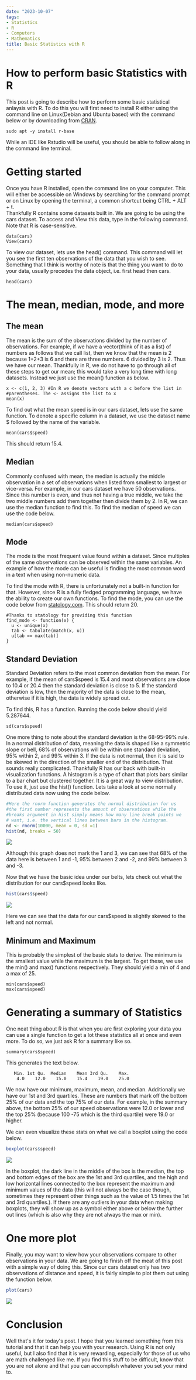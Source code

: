 ```yaml
---
date: "2023-10-07"
tags:
- Statistics
- R
- Computers
- Mathematics
title: Basic Statistics with R
---
```


# How to perform basic Statistics with R 

This post is going to describe how to perform some basic statistical anlaysis with R. To do this you will first need to install R either using the command line on Linux(Debian and Ubuntu based) with the command below or by downloading from [CRAN](https://cran.r-project.org/mirrors.html). 

```
sudo apt -y install r-base
``` 
While an IDE like Rstudio will be useful, you should be able to follow along in the command line terminal. 

# Getting started 

Once you have R installed, open the command line on your computer. This will either be accessible on Windows by searching for the command prompt or on Linux by opening the terminal, a common shortcut being CTRL + ALT + t.  
Thankfully R contains some datasets built in. We are going to be using the cars dataset. To access and View this data, type in the following command. Note that R is case-sensitive.  

```
data(cars)
View(cars)
``` 

To view our dataset, lets use the head() command. This command will let you see the first ten observations of the data that you wish to see. Something that I think is worthy of note is that the thing you want to do to your data, usually precedes the data object, i.e. first head then cars. 

```
head(cars)
``` 

# The mean, median, mode, and more 

## The mean 

The mean is the sum of the observations divided by the number of observations. For example, if we have a vector(think of it as a list) of numbers as follows that we call list, then we know that the mean is 2 because 1+2+3 is 6 and there are three numbers. 6 divided by 3 is 2. Thus we have our mean. Thankfully in R, we do not have to go through all of these steps to get our mean; this would take a very long time with long datasets. Instead we just use the mean() function as below. 

```
x <- c(1, 2, 3) #In R we denote vectors with a c before the list in 
#parentheses. The <- assigns the list to x
mean(x)
``` 

To find out what the mean speed is in our cars dataset, lets use the same function. To denote a specific column in a dataset, we use the dataset name $ followed by the name of the variable.  

```
mean(cars$speed)
``` 

This should return 15.4. 

## Median 

Commonly confused with mean, the median is actually the middle observation in a set of observations when listed from smallest to largest or vice-versa. For example, in our cars dataset we have 50 observations. Since this number is even, and thus not having a true middle, we take the two middle numbers add them together then divide them by 2. In R, we can use the median function to find this. To find the median of speed we can use the code below.

```
median(cars$speed)
``` 

## Mode 

The mode is the most frequent value found within a dataset. Since multiples of the same observations can be observed within the same variables. An example of how the mode can be useful is finding the most common word in a text when using non-numeric data. 

To find the mode with R, there is unfortunately not a built-in function for that. However, since R is a fully fledged programming language, we have the ability to create our own functions. To find the mode, you can use the code below from [statology.com](https://www.statology.org/mode-in-r/). This should return 20. 

```
#Thanks to statology for providing this function
find_mode <- function(x) {
  u <- unique(x)
  tab <- tabulate(match(x, u))
  u[tab == max(tab)]
}
```

## Standard Deviation 

Standard Deviation refers to the most common deviation from the mean. For example, if the mean of cars$speed is 15.4 and most observations are close to 10.4 or 20.4 then the standard deviation is close to 5. 
If the standard deviation is low, then the majority of the data is close to the mean, otherwise if it is high, the data is widely spread out.  

To find this, R has a function. Running the code below should yield 5.287644. 

```
sd(cars$speed)
``` 

One more thing to note about the standard deviation is the 68-95-99% rule. In a normal distribution of data, meaning the data is shaped like a symmetric slope or bell, 68% of observations will be within one standard deviation, 95% within 2, and 99% within 3. If the data is not normal, then it is said to be skewed in the direction of the smaller end of the distribution. 
That sounds really complicated. Thankfully R has our back with built-in visualization functions. A histogram is a type of chart that plots bars similar to a bar chart but clustered together. It is a great way to view distribution. To use it, just use the hist() function. Lets take a look at some normally distributed data now using the code below. 


```r
#Here the rnorm function generates the normal distribution for us
#the first number represents the amount of observations while the 
#breaks argument in hist simply means how many line break points we
# want, i.e. the vertical lines between bars in the histogram. 
nd <- rnorm(10000, mean = 0, sd =1)
hist(nd, breaks = 50)
```

![](/images/basicRstats/normalDistro.png)

Although this graph does not mark the 1 and 3, we can see that 68% of the data here is between 1 and -1, 95% between 2 and -2, and 99% between 3 and -3. 

Now that we have the basic idea under our belts, lets check out what the distribution for our cars$speed looks like.


```r
hist(cars$speed)
```

![](/images/basicRstats/carSpeed.png)

Here we can see that the data for our cars$speed is slightly skewed to the left and not normal. 

## Minimum and Maximum 

This is probably the simplest of the basic stats to derive. The minimum is the smallest value while the maximum is the largest. To get these, we use the min() and max() functions respectively. They should yield a min of 4 and a max of 25. 

```
min(cars$speed)
max(cars$speed)
```

# Generating a summary of Statistics 

One neat thing about R is that when you are first exploring your data you can use a single function to get a lot these statistics all at once and even more. To do so, we just ask R for a summary like so. 

```
summary(cars$speed)
``` 
This generates the text below. 
```
   Min. 1st Qu.  Median    Mean 3rd Qu.    Max. 
    4.0    12.0    15.0    15.4    19.0    25.0 
``` 
We now have our minimum, maximum, mean, and median. Additionally we have our 1st and 3rd quartiles. These are numbers that mark off the bottom 25% of our data and the top 75% of our data. For example, in the summary above, the bottom 25% of our speed observations were 12.0 or lower and the top 25% (because 100 -75 which is the third quartile) were 19.0 or higher. 

We can even visualize these stats on what we call a boxplot using the code below. 


```r
boxplot(cars$speed)
```

![](/images/basicRstats/boxSpeed.png)

In the boxplot, the dark line in the middle of the box is the median, the top and bottom edges of the box are the 1st and 3rd quartiles, and the high and low horizontal lines connected to the box represent the maximum and minimum values of the data (this will not always be the case though, sometimes they represent other things such as the value of 1.5 times the 1st and 3rd quartiles.). If there are any outliers in your data when making boxplots, they will show up as a symbol either above or below the further out lines (which is also why they are not always the max or min). 
# One more plot 

Finally, you may want to view how your observations compare to other observations in your data. We are going to finish off the meat of this post with a simple way of doing this. Since our cars dataset only has two observations of distance and speed, it is fairly simple to plot them out using the function below. 


```r
plot(cars)
```

![](/images/basicRstats/carsDist.png)

# Conclusion 
Well that's it for today's post. I hope that you learned something from this tutorial and that it can help you with your research. Using R is not only useful, but I also find that it is very rewarding, especially for those of us who are math challenged like me. If you find this stuff to be difficult, know that you are not alone and that you can accomplish whatever you set your mind to. 
